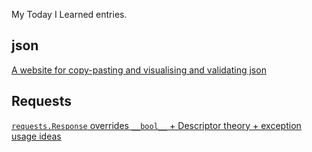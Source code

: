 My Today I Learned entries.

## json
[A website for copy-pasting and visualising and validating json](json/website-for-validating-json.md)

## Requests
[`requests.Response` overrides `__bool__` + Descriptor theory + exception usage ideas](/requests/truth-value-testing-of-request-objects.md)
